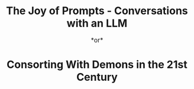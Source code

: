 <h1 style="text-align: center;">The Joy of Prompts - Conversations with an LLM</h1>

<p style="text-align: center; font-effect:italic; font-size: larger;">*or*</p>

<h1 style="text-align: center;">Consorting With Demons in the 21st Century</h1>
